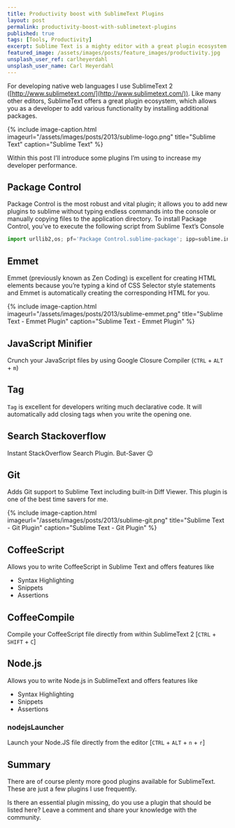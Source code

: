 ```yaml
---
title: Productivity boost with SublimeText Plugins
layout: post
permalink: productivity-boost-with-sublimetext-plugins
published: true
tags: [Tools, Productivity]
excerpt: Sublime Text is a mighty editor with a great plugin ecosystem. In this article, I'll share my minimal, fast and yet powerful Sublime text plugin combination.
featured_image: /assets/images/posts/feature_images/productivity.jpg
unsplash_user_ref: carlheyerdahl
unsplash_user_name: Carl Heyerdahl
---
```


For developing native web languages I use SublimeText 2 ([http://www.sublimetext.com/](http://www.sublimetext.com/)). Like many other editors, SublimeText offers a great plugin ecosystem, which allows you as a developer to add various functionality by installing additional packages.

{% include image-caption.html imageurl="/assets/images/posts/2013/sublime-logo.png"
title="Sublime Text" caption="Sublime Text" %}

Within this post I’ll introduce some plugins I’m using to increase my developer performance.

## Package Control

Package Control is the most robust and vital plugin; it allows you to add new plugins to sublime without typing endless commands into the console or manually copying files to the application directory. To install Package Control, you’ve to execute the following script from Sublime Text’s Console

```python
import urllib2,os; pf='Package Control.sublime-package'; ipp=sublime.installed_packages_path(); os.makedirs(ipp) if not os.path.exists(ipp) else None; urllib2.install_opener(urllib2.build_opener(urllib2.ProxyHandler())); open(os.path.join(ipp,pf),'wb').write(urllib2.urlopen( 'http://sublime.wbond.net/'+pf.replace(' ','%20')).read()); print 'Please restart Sublime Text to finish installation'

```

## Emmet

Emmet (previously known as Zen Coding) is excellent for creating HTML elements because you’re typing a kind of CSS Selector style statements and Emmet is automatically creating the corresponding HTML for you.

{% include image-caption.html imageurl="/assets/images/posts/2013/sublime-emmet.png"
title="Sublime Text - Emmet Plugin" caption="Sublime Text - Emmet Plugin" %}

## JavaScript Minifier

Crunch your JavaScript files by using Google Closure Compiler (`CTRL` + `ALT` + `m`)

## Tag

`Tag` is excellent for developers writing much declarative code. It will automatically add closing tags when you write the opening one.

## Search Stackoverflow

Instant StackOverflow Search Plugin. But-Saver 😉

## Git

Adds Git support to Sublime Text including built-in Diff Viewer. This plugin is one of the best time savers for me.

{% include image-caption.html imageurl="/assets/images/posts/2013/sublime-git.png"
title="Sublime Text - Git Plugin" caption="Sublime Text - Git Plugin" %}

## CoffeeScript

Allows you to write CoffeeScript in Sublime Text and offers features like

- Syntax Highlighting
- Snippets
- Assertions

## CoffeeCompile

Compile your CoffeeScript file directly from within SublimeText 2 [`CTRL` + `SHIFT` + `C`]

## Node.js

Allows you to write Node.js in SublimeText and offers features like

- Syntax Highlighting
- Snippets
- Assertions

### nodejsLauncher

Launch your Node.JS file directly from the editor [`CTRL` + `ALT` + `n` + `r`]

## Summary

There are of course plenty more good plugins available for SublimeText. These are just a few plugins I use frequently.

Is there an essential plugin missing, do you use a plugin that should be listed here? Leave a comment and share your knowledge with the community.


